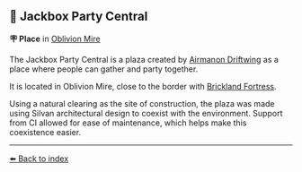 ## 🎊 Jackbox Party Central

**🪧 Place** in [Oblivion Mire](../refs/oblivion_mire.md)

The Jackbox Party Central is a plaza created by [Airmanon Driftwing](../refs/airmanon.md) as a place where people can gather and party together. 

It is located in Oblivion Mire, close to the border with [Brickland Fortress](../refs/brickland_fortress.md).

Using a natural clearing as the site of construction, the plaza was made using Silvan architectural design to coexist with the environment. Support from CI allowed for ease of maintenance, which helps make this coexistence easier.


----------
[⬅️ Back to index](../#09e0_s)